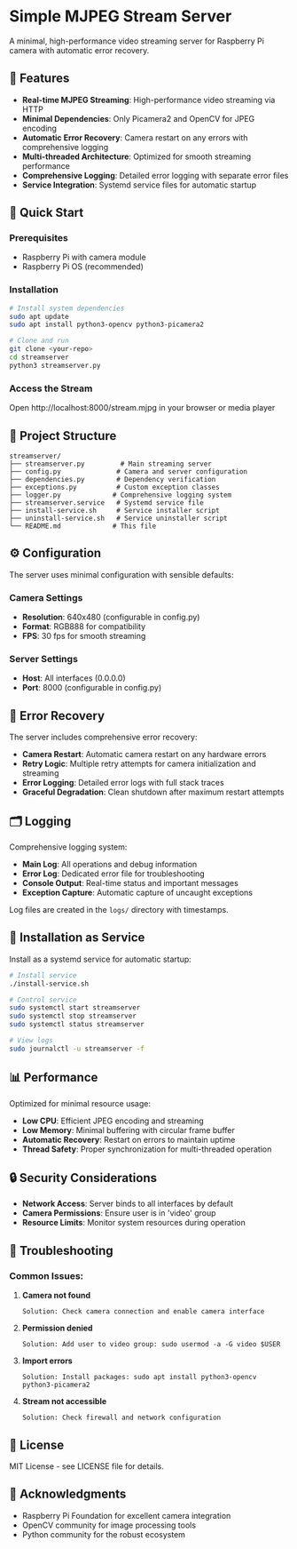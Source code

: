 # Simple MJPEG Stream Server

A minimal, high-performance video streaming server for Raspberry Pi camera with automatic error recovery.

## 🌟 Features

- **Real-time MJPEG Streaming**: High-performance video streaming via HTTP
- **Minimal Dependencies**: Only Picamera2 and OpenCV for JPEG encoding
- **Automatic Error Recovery**: Camera restart on any errors with comprehensive logging
- **Multi-threaded Architecture**: Optimized for smooth streaming performance
- **Comprehensive Logging**: Detailed error logging with separate error files
- **Service Integration**: Systemd service files for automatic startup

## 🚀 Quick Start

### Prerequisites
- Raspberry Pi with camera module
- Raspberry Pi OS (recommended)

### Installation

```bash
# Install system dependencies
sudo apt update
sudo apt install python3-opencv python3-picamera2

# Clone and run
git clone <your-repo>
cd streamserver
python3 streamserver.py
```

### Access the Stream

Open http://localhost:8000/stream.mjpg in your browser or media player

## 📁 Project Structure

```
streamserver/
├── streamserver.py         # Main streaming server
├── config.py              # Camera and server configuration
├── dependencies.py        # Dependency verification
├── exceptions.py          # Custom exception classes  
├── logger.py             # Comprehensive logging system
├── streamserver.service   # Systemd service file
├── install-service.sh     # Service installer script
├── uninstall-service.sh   # Service uninstaller script
└── README.md             # This file
```

## ⚙️ Configuration

The server uses minimal configuration with sensible defaults:

### Camera Settings
- **Resolution**: 640x480 (configurable in config.py)
- **Format**: RGB888 for compatibility
- **FPS**: 30 fps for smooth streaming

### Server Settings  
- **Host**: All interfaces (0.0.0.0)
- **Port**: 8000 (configurable in config.py)

## 🔄 Error Recovery

The server includes comprehensive error recovery:

- **Camera Restart**: Automatic camera restart on any hardware errors
- **Retry Logic**: Multiple retry attempts for camera initialization and streaming
- **Error Logging**: Detailed error logs with full stack traces
- **Graceful Degradation**: Clean shutdown after maximum restart attempts

## 🗂️ Logging

Comprehensive logging system:
- **Main Log**: All operations and debug information
- **Error Log**: Dedicated error file for troubleshooting
- **Console Output**: Real-time status and important messages
- **Exception Capture**: Automatic capture of uncaught exceptions

Log files are created in the `logs/` directory with timestamps.

## 🔧 Installation as Service

Install as a systemd service for automatic startup:

```bash
# Install service
./install-service.sh

# Control service
sudo systemctl start streamserver
sudo systemctl stop streamserver  
sudo systemctl status streamserver

# View logs
sudo journalctl -u streamserver -f
```

## 📊 Performance

Optimized for minimal resource usage:
- **Low CPU**: Efficient JPEG encoding and streaming
- **Low Memory**: Minimal buffering with circular frame buffer
- **Automatic Recovery**: Restart on errors to maintain uptime
- **Thread Safety**: Proper synchronization for multi-threaded operation

## 🔒 Security Considerations

- **Network Access**: Server binds to all interfaces by default
- **Camera Permissions**: Ensure user is in 'video' group
- **Resource Limits**: Monitor system resources during operation

## 🐛 Troubleshooting

### Common Issues:

1. **Camera not found**
   ```
   Solution: Check camera connection and enable camera interface
   ```

2. **Permission denied**
   ```
   Solution: Add user to video group: sudo usermod -a -G video $USER
   ```

3. **Import errors**
   ```
   Solution: Install packages: sudo apt install python3-opencv python3-picamera2
   ```

4. **Stream not accessible**
   ```
   Solution: Check firewall and network configuration
   ```

## 📄 License

MIT License - see LICENSE file for details.

## 🙏 Acknowledgments

- Raspberry Pi Foundation for excellent camera integration
- OpenCV community for image processing tools
- Python community for the robust ecosystem